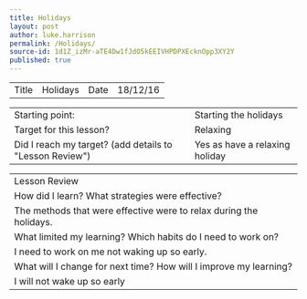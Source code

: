 ```yaml
---
title: Holidays 
layout: post
author: luke.harrison
permalink: /Holidays/
source-id: 1d1Z_izMr-aTE4Dw1fJdO5kEEIVHPDPXEcknOpp3XY2Y
published: true
---
```

<table>
  <tr>
    <td>Title</td>
    <td>Holidays</td>
    <td>Date</td>
    <td>18/12/16</td>
  </tr>
</table>


<table>
  <tr>
    <td>Starting point:</td>
    <td>Starting the holidays </td>
  </tr>
  <tr>
    <td>Target for this lesson?</td>
    <td>Relaxing</td>
  </tr>
  <tr>
    <td>Did I reach my target? 
(add details to "Lesson Review")</td>
    <td>Yes as have a relaxing holiday</td>
  </tr>
</table>


<table>
  <tr>
    <td>Lesson Review</td>
  </tr>
  <tr>
    <td>How did I learn? What strategies were effective? </td>
  </tr>
  <tr>
    <td>The methods that were effective were to relax during the holidays.</td>
  </tr>
  <tr>
    <td>What limited my learning? Which habits do I need to work on? </td>
  </tr>
  <tr>
    <td>I need to work on me not waking up so early.</td>
  </tr>
  <tr>
    <td>What will I change for next time? How will I improve my learning?</td>
  </tr>
  <tr>
    <td>I will not wake up so early</td>
  </tr>
</table>


